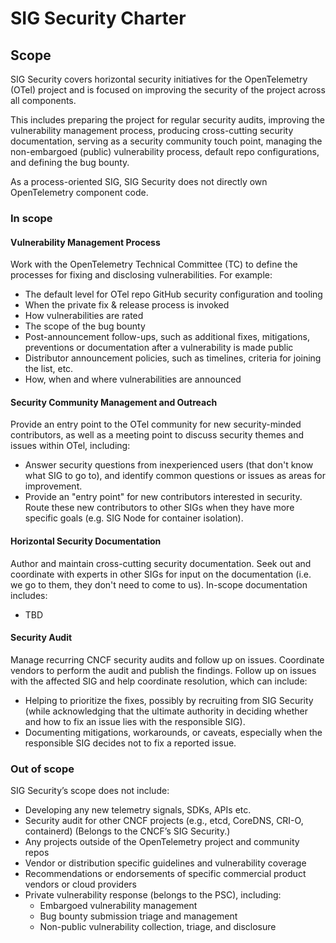# SIG Security Charter

## Scope

SIG Security covers horizontal security initiatives for the OpenTelemetry (OTel)
project and is focused on improving the security of the project across all
components.

This includes preparing the project for regular security audits, improving the
vulnerability management process, producing cross-cutting security
documentation, serving as a security community touch point, managing the
non-embargoed (public) vulnerability process, default repo configurations, and
defining the bug bounty.

As a process-oriented SIG, SIG Security does not directly own OpenTelemetry component
code.

### In scope

#### Vulnerability Management Process

Work with the OpenTelemetry Technical Committee (TC) to define the processes for fixing and disclosing vulnerabilities. For example:

- The default level for OTel repo GitHub security configuration and tooling
- When the private fix & release process is invoked
- How vulnerabilities are rated
- The scope of the bug bounty
- Post-announcement follow-ups, such as additional fixes, mitigations, preventions or documentation after a vulnerability is made public
- Distributor announcement policies, such as timelines, criteria for joining the list, etc.
- How, when and where vulnerabilities are announced

#### Security Community Management and Outreach

Provide an entry point to the OTel community for new security-minded contributors, as well as a meeting point to discuss security themes and issues within OTel, including:

- Answer security questions from inexperienced users (that don't know what SIG to go to), and identify common questions or issues as areas for improvement.
- Provide an "entry point" for new contributors interested in security. Route these new contributors to other SIGs when they have more specific goals (e.g. SIG Node for container isolation).

#### Horizontal Security Documentation

Author and maintain cross-cutting security documentation. Seek out and coordinate with experts in other SIGs for input on the documentation (i.e. we go to them, they don't need to come to us). In-scope documentation includes:

- TBD

#### Security Audit

Manage recurring CNCF security audits and follow up on issues. Coordinate vendors to perform the audit and publish the findings. Follow up on issues with the affected SIG and help coordinate resolution, which can include:

- Helping to prioritize the fixes, possibly by recruiting from SIG Security (while acknowledging that the ultimate authority in deciding whether and how to fix an issue lies with the responsible SIG).
- Documenting mitigations, workarounds, or caveats, especially when the responsible SIG decides not to fix a reported issue.

### Out of scope

SIG Security’s scope does not include:

- Developing any new telemetry signals, SDKs, APIs etc.
- Security audit for other CNCF projects (e.g., etcd, CoreDNS, CRI-O, containerd) (Belongs to the CNCF’s SIG Security.)
- Any projects outside of the OpenTelemetry project and community repos
- Vendor or distribution specific guidelines and vulnerability coverage
- Recommendations or endorsements of specific commercial product vendors or cloud providers
- Private vulnerability response (belongs to the PSC), including:
  - Embargoed vulnerability management
  - Bug bounty submission triage and management
  - Non-public vulnerability collection, triage, and disclosure
